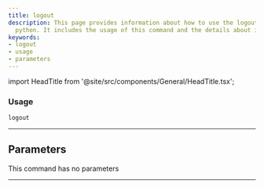 ```yaml
---
title: logout
description: This page provides information about how to use the logout command in
  python. It includes the usage of this command and the details about its parameters.
keywords:
- logout
- usage
- parameters
---
```


import HeadTitle from '@site/src/components/General/HeadTitle.tsx';

<HeadTitle title="portfolio/degiro/logout /brokers - Reference | OpenBB Terminal Docs" />



### Usage

```python
logout
```

---

## Parameters

This command has no parameters


---

